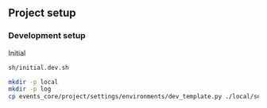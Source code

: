 ## Project setup

### Development setup

Initial
```bash
sh/initial.dev.sh
```

```bash
mkdir -p local
mkdir -p log
cp events_core/project/settings/environments/dev_template.py ./local/settings.dev.py
```